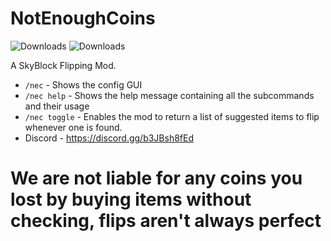 
# NotEnoughCoins

<img alt="Downloads" src="https://img.shields.io/github/downloads/mindlesslydev/notenoughcoins/total.svg" />
<img alt="Downloads" src="https://img.shields.io/endpoint.svg?url=https%3A%2F%2Fshieldsio-patreon.vercel.app%2Fapi%3Fusername%3Drobothanzo%26type%3Dpatrons" />

A SkyBlock Flipping Mod.

- `/nec` - Shows the config GUI
- `/nec help` - Shows the help message containing all the subcommands and their usage
- `/nec toggle` - Enables the mod to return a list of suggested items to flip whenever one is found.
- Discord - https://discord.gg/b3JBsh8fEd

# We are not liable for any coins you lost by buying items without checking, flips aren't always perfect
